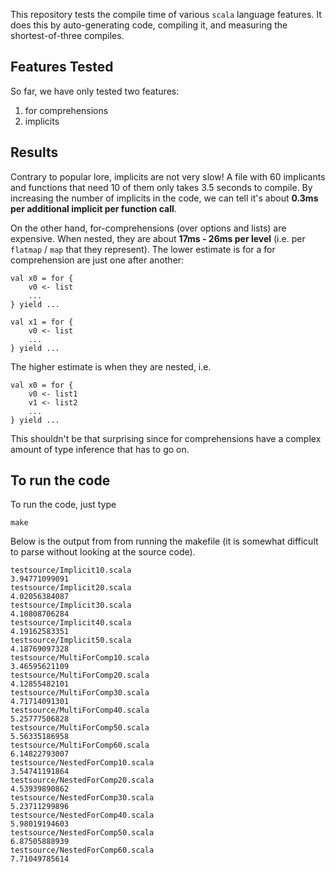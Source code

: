 This repository tests the compile time of various `scala` language features.  It does this by auto-generating code, compiling it, and measuring the shortest-of-three compiles.

Features Tested
---------------
So far, we have only tested two features:
1. for comprehensions
1. implicits

Results
-------
Contrary to popular lore, implicits are not very slow!  A file with 60 implicants and functions that need 10 of them only takes 3.5 seconds to compile.  By increasing the number of implicits in the code, we can tell it's about **0.3ms per additional implicit per function call**.

On the other hand, for-comprehensions (over options and lists) are expensive.  When nested, they are about **17ms - 26ms per level** (i.e. per `flatmap` / `map` that they represent).  The lower estimate is for a for comprehension are just one after another:
```
val x0 = for {
	v0 <- list
	...
} yield ...

val x1 = for {
	v0 <- list
	...
} yield ...
```
The higher estimate is when they are nested, i.e.
```
val x0 = for {
	v0 <- list1
	v1 <- list2
	...
} yield ...
```
This shouldn't be that surprising since for comprehensions have a complex amount of type inference that has to go on.

To run the code
---------------

To run the code, just type
```
make
```
Below is the output from from running the makefile (it is somewhat difficult to parse without looking at the source code).
```
testsource/Implicit10.scala
3.94771099091
testsource/Implicit20.scala
4.02056384087
testsource/Implicit30.scala
4.10808706284
testsource/Implicit40.scala
4.19162583351
testsource/Implicit50.scala
4.18769097328
testsource/MultiForComp10.scala
3.46595621109
testsource/MultiForComp20.scala
4.12855482101
testsource/MultiForComp30.scala
4.71714091301
testsource/MultiForComp40.scala
5.25777506828
testsource/MultiForComp50.scala
5.56335186958
testsource/MultiForComp60.scala
6.14822793007
testsource/NestedForComp10.scala
3.54741191864
testsource/NestedForComp20.scala
4.53939890862
testsource/NestedForComp30.scala
5.23711299896
testsource/NestedForComp40.scala
5.98019194603
testsource/NestedForComp50.scala
6.87505888939
testsource/NestedForComp60.scala
7.71049785614
```